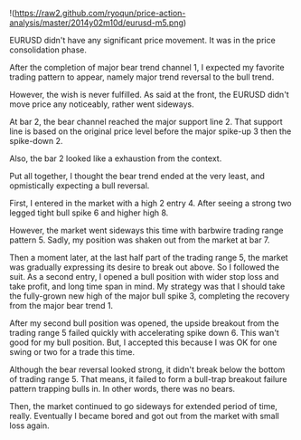 !(https://raw2.github.com/ryoqun/price-action-analysis/master/2014y02m10d/eurusd-m5.png)

EURUSD didn't have any significant price movement. It was in the price consolidation phase.

After the completion of major bear trend channel 1, I expected my favorite trading pattern to appear, namely major trend reversal to the bull trend.

However, the wish is never fulfilled. As said at the front, the EURUSD didn't move price any noticeably, rather went sideways.

At bar 2, the bear channel reached the major support line 2. That support line is based on the original price level before the major spike-up 3 then the spike-down 2.

Also, the bar 2 looked like a exhaustion from the context.

Put all together, I thought the bear trend ended at the very least, and opmistically expecting a bull reversal.

First, I entered in the market with a high 2 entry 4. After seeing a strong two legged tight bull spike 6 and higher high 8.

However, the market went sideways this time with barbwire trading range pattern 5. Sadly, my position was shaken out from the market at bar 7.

Then a moment later, at the last half part of the trading range 5, the market was gradually expressing its desire to break out above. So I followed the suit. As a second entry, I opened a bull position with wider stop loss and take profit, and long time span in mind. My strategy was that I should take the fully-grown new high of the major bull spike 3, completing the recovery from the major bear trend 1.

After my second bull position was opened, the upside breakout from the trading range 5 failed quickly with accelerating spike down 6. This wan't good for my bull position. But, I accepted this because I was OK for one swing or two for a trade this time.

Although the bear reversal looked strong, it didn't break below the bottom of trading range 5. That means, it failed to form a bull-trap breakout failure pattern trapping bulls in. In other words, there was no bears.

Then, the market continued to go sideways for extended period of time, really. Eventually I became bored and got out from the market with small loss again.
